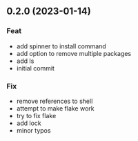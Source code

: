 ## 0.2.0 (2023-01-14)

### Feat

- add spinner to install command
- add option to remove multiple packages
- add ls
- initial commit

### Fix

- remove references to shell
- attempt to make flake work
- try to fix flake
- add lock
- minor typos
